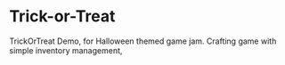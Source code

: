 # Trick-or-Treat
TrickOrTreat Demo, for Halloween themed game jam. Crafting game with simple inventory management,
